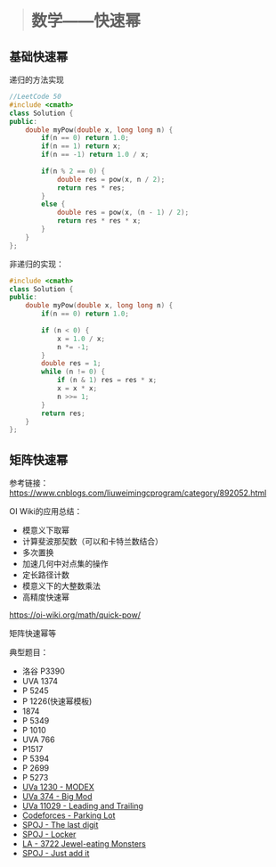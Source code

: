 > # 数学——快速幂

## 基础快速幂

递归的方法实现

```c++
//LeetCode 50
#include <cmath>
class Solution {
public:
    double myPow(double x, long long n) {
        if(n == 0) return 1.0;
        if(n == 1) return x;
        if(n == -1) return 1.0 / x;
        
        if(n % 2 == 0) {
            double res = pow(x, n / 2);
            return res * res;
        }
        else {
            double res = pow(x, (n - 1) / 2);
            return res * res * x;
        }    
    }
};
```

非递归的实现：

```c++
#include <cmath>
class Solution {
public:
    double myPow(double x, long long n) {
        if(n == 0) return 1.0;
        
        if (n < 0) {
            x = 1.0 / x;
            n *= -1;
        }
        double res = 1;
        while (n != 0) {
            if (n & 1) res = res * x;
            x = x * x;
            n >>= 1;
        }
        return res;
    }
};
```

## 矩阵快速幂

参考链接：https://www.cnblogs.com/liuweimingcprogram/category/892052.html







OI Wiki的应用总结：

* 模意义下取幂
* 计算斐波那契数（可以和卡特兰数结合）
* 多次置换
* 加速几何中对点集的操作
* 定长路径计数
* 模意义下的大整数乘法
* 高精度快速幂

<https://oi-wiki.org/math/quick-pow/>

矩阵快速幂等

典型题目：

* 洛谷 P3390
* UVA 1374
* P 5245
* P 1226(快速幂模板)
* 1874
* P 5349
* P 1010
* UVA 766
* P1517
* P 5394
* P 2699
* P 5273
* [UVa 1230 - MODEX](http://uva.onlinejudge.org/index.php?option=com_onlinejudge&Itemid=8&category=24&page=show_problem&problem=3671)
* [UVa 374 - Big Mod](http://uva.onlinejudge.org/index.php?option=com_onlinejudge&Itemid=8&category=24&page=show_problem&problem=310)
* [UVa 11029 - Leading and Trailing](https://uva.onlinejudge.org/index.php?option=onlinejudge&page=show_problem&problem=1970)
* [Codeforces - Parking Lot](http://codeforces.com/problemset/problem/630/I)
* [SPOJ - The last digit](http://www.spoj.com/problems/LASTDIG/)
* [SPOJ - Locker](http://www.spoj.com/problems/LOCKER/)
* [LA - 3722 Jewel-eating Monsters](https://icpcarchive.ecs.baylor.edu/index.php?option=com_onlinejudge&Itemid=8&page=show_problem&problem=1723)
* [SPOJ - Just add it](http://www.spoj.com/problems/ZSUM/)

